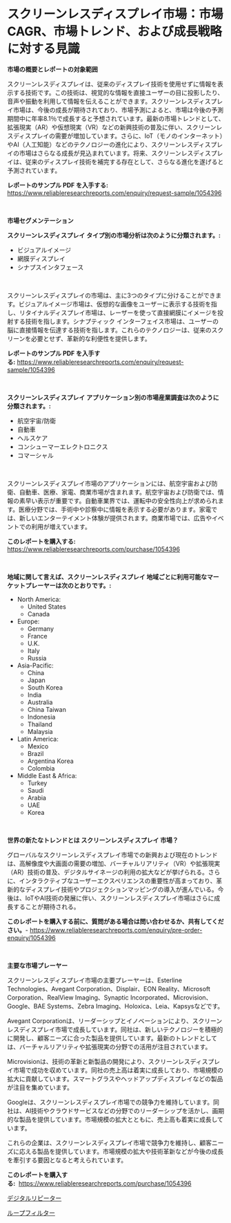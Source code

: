 <p><h1>スクリーンレスディスプレイ市場：市場CAGR、市場トレンド、および成長戦略に対する見識</h1></p><p><strong>市場の概要とレポートの対象範囲</strong></p>
<p><p>スクリーンレスディスプレイは、従来のディスプレイ技術を使用せずに情報を表示する技術です。この技術は、視覚的な情報を直接ユーザーの目に投影したり、音声や振動を利用して情報を伝えることができます。スクリーンレスディスプレイ市場は、今後の成長が期待されており、市場予測によると、市場は今後の予測期間中に年率8.1％で成長すると予想されています。最新の市場トレンドとして、拡張現実（AR）や仮想現実（VR）などの新興技術の普及に伴い、スクリーンレスディスプレイの需要が増加しています。さらに、IoT（モノのインターネット）やAI（人工知能）などのテクノロジーの進化により、スクリーンレスディスプレイの市場はさらなる成長が見込まれています。将来、スクリーンレスディスプレイは、従来のディスプレイ技術を補完する存在として、さらなる進化を遂げると予測されています。</p></p>
<p><strong>レポートのサンプル PDF を入手する:</strong> <a href="https://www.reliableresearchreports.com/enquiry/request-sample/1054396">https://www.reliableresearchreports.com/enquiry/request-sample/1054396</a></p>
<p>&nbsp;</p>
<p><strong>市場セグメンテーション</strong></p>
<p><strong>スクリーンレスディスプレイ タイプ別の市場分析は次のように分類されます。:</strong></p>
<p><ul><li>ビジュアルイメージ</li><li>網膜ディスプレイ</li><li>シナプスインタフェース</li></ul></p>
<p>&nbsp;</p>
<p><p>スクリーンレスディスプレイの市場は、主に3つのタイプに分けることができます。ビジュアルイメージ市場は、仮想的な画像をユーザーに表示する技術を指し、リタイナルディスプレイ市場は、レーザーを使って直接網膜にイメージを投射する技術を指します。シナプティック インターフェイス市場は、ユーザーの脳に直接情報を伝達する技術を指します。これらのテクノロジーは、従来のスクリーンを必要とせず、革新的な利便性を提供します。</p></p>
<p><strong>レポートのサンプル PDF を入手する:</strong>&nbsp;<a href="https://www.reliableresearchreports.com/enquiry/request-sample/1054396">https://www.reliableresearchreports.com/enquiry/request-sample/1054396</a></p>
<p>&nbsp;</p>
<p><strong> スクリーンレスディスプレイ アプリケーション別の市場産業調査は次のように分類されます。:</strong></p>
<p><ul><li>航空宇宙/防衛</li><li>自動車</li><li>ヘルスケア</li><li>コンシューマーエレクトロニクス</li><li>コマーシャル</li></ul></p>
<p>&nbsp;</p>
<p><p>スクリーンレスディスプレイ市場のアプリケーションには、航空宇宙および防衛、自動車、医療、家電、商業市場が含まれます。航空宇宙および防衛では、情報の素早い表示が重要です。自動車業界では、運転中の安全性向上が求められます。医療分野では、手術中や診察中に情報を表示する必要があります。家電では、新しいエンターテイメント体験が提供されます。商業市場では、広告やイベントでの利用が増えています。</p></p>
<p><strong>このレポートを購入する:</strong>&nbsp; <a href="https://www.reliableresearchreports.com/purchase/1054396">https://www.reliableresearchreports.com/purchase/1054396</a></p>
<p>&nbsp;</p>
<p><strong>地域に関して言えば、スクリーンレスディスプレイ 地域ごとに利用可能なマーケットプレーヤーは次のとおりです。:</strong></p>
<p><ul>
    <li>
        North America:
        <ul>
            <li>United States</li>
            <li>Canada</li>
        </ul>
    </li>
    <li>
        Europe:
        <ul>
            <li>Germany</li>
            <li>France</li>
            <li>U.K.</li>
            <li>Italy</li>
            <li>Russia</li>
        </ul>
    </li>
    <li>
        Asia-Pacific:
        <ul>
            <li>China</li>
            <li>Japan</li>
            <li>South Korea</li>
            <li>India</li>
            <li>Australia</li>
            <li>China Taiwan</li>
            <li>Indonesia</li>
            <li>Thailand</li>
            <li>Malaysia</li>
        </ul>
    </li>
    <li>
        Latin America:
        <ul>
            <li>Mexico</li>
            <li>Brazil</li>
            <li>Argentina Korea</li>
            <li>Colombia</li>
        </ul>
    </li>
    <li>
        Middle East & Africa:
        <ul>
            <li>Turkey</li>
            <li>Saudi</li>
            <li>Arabia</li>
            <li>UAE</li>
            <li>Korea</li>
        </ul>
    </li>
    </ul></p>
<p>&nbsp;</p>
<p><strong>世界の新たなトレンドとは スクリーンレスディスプレイ 市場？</strong></p>
<p><p>グローバルなスクリーンレスディスプレイ市場での新興および現在のトレンドは、高解像度や大画面の需要の増加、バーチャルリアリティ（VR）や拡張現実（AR）技術の普及、デジタルサイネージの利用の拡大などが挙げられる。さらに、インタラクティブなユーザーエクスペリエンスの重要性が高まっており、革新的なディスプレイ技術やプロジェクションマッピングの導入が進んでいる。今後は、IoTやAI技術の発展に伴い、スクリーンレスディスプレイ市場はさらに成長することが期待される。</p></p>
<p><strong>このレポートを購入する前に、質問がある場合は問い合わせるか、共有してください。</strong>- <a href="https://www.reliableresearchreports.com/enquiry/pre-order-enquiry/1054396">https://www.reliableresearchreports.com/enquiry/pre-order-enquiry/1054396</a></p>
<p>&nbsp;</p>
<p><strong>主要な市場プレーヤー</strong></p>
<p><p>スクリーンレスディスプレイ市場の主要プレーヤーは、Esterline Technologies、Avegant Corporation、Displair、EON Reality、Microsoft Corporation、RealView Imaging、Synaptic Incorporated、Microvision、Google、BAE Systems、Zebra Imaging、Holoxica、Leia、Kapsysなどです。</p><p>Avegant Corporationは、リーダーシップとイノベーションにより、スクリーンレスディスプレイ市場で成長しています。同社は、新しいテクノロジーを積極的に開発し、顧客ニーズに合った製品を提供しています。最新のトレンドとしては、バーチャルリアリティや拡張現実の分野での活用が注目されています。</p><p>Microvisionは、技術の革新と新製品の開発により、スクリーンレスディスプレイ市場で成功を収めています。同社の売上高は着実に成長しており、市場規模の拡大に貢献しています。スマートグラスやヘッドアップディスプレイなどの製品が注目を集めています。</p><p>Googleは、スクリーンレスディスプレイ市場での競争力を維持しています。同社は、AI技術やクラウドサービスなどの分野でのリーダーシップを活かし、画期的な製品を提供しています。市場規模の拡大とともに、売上高も着実に成長しています。</p><p>これらの企業は、スクリーンレスディスプレイ市場で競争力を維持し、顧客ニーズに応える製品を提供しています。市場規模の拡大や技術革新などが今後の成長を牽引する要因となると考えられています。</p></p>
<p><strong>このレポートを購入する:</strong>&nbsp;&nbsp;<a href="https://www.reliableresearchreports.com/purchase/1054396">https://www.reliableresearchreports.com/purchase/1054396</a></p>
<p><p><a href="https://github.com/Calvi3ynJerde867/Market-Research-Report-List-1/blob/main/64768555644.md">デジタルリピーター</a></p><p><a href="https://github.com/JacksonWiza1924/Market-Research-Report-List-1/blob/main/29588625645.md">ループフィルター</a></p></p>